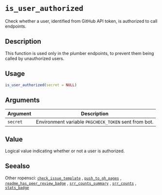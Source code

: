 # `is_user_authorized`

Check whether a user, identified from GitHub API token, is authorized to call
 endpoints.


## Description

This function is used only in the plumber endpoints, to prevent them
 being called by unauthorized users.


## Usage

```r
is_user_authorized(secret = NULL)
```


## Arguments

Argument      |Description
------------- |----------------
`secret`     |     Environment variable `PKGCHECK_TOKEN` sent from bot.


## Value

Logical value indicating whether or not a user is authorized.


## Seealso

Other ropensci:
 [`check_issue_template`](#checkissuetemplate) ,
 [`push_to_gh_pages`](#pushtoghpages) ,
 [`readme_has_peer_review_badge`](#readmehaspeerreviewbadge) ,
 [`srr_counts_summary`](#srrcountssummary) ,
 [`srr_counts`](#srrcounts) ,
 [`stats_badge`](#statsbadge)


